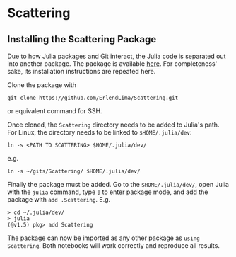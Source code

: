 # Scattering
## Installing the Scattering Package

Due to how Julia packages and Git interact, the Julia code is separated out into another package.
The package is available [here](https://github.com/ErlendLima/Scattering). For completeness' sake, its
installation instructions are repeated here.

Clone the package with
```shell
git clone https://github.com/ErlendLima/Scattering.git
```
or equivalent command for SSH.

Once cloned, the `Scattering` directory needs to be added to Julia's path. 
For Linux, the directory needs to be linked to `$HOME/.julia/dev`:
```shell
ln -s <PATH TO SCATTERING> $HOME/.julia/dev/
```
e.g.
```shell
ln -s ~/gits/Scattering/ $HOME/.julia/dev/
```
Finally the package must be added. Go to the `$HOME/.julia/dev/`, open Julia with the `julia` command, 
type `]` to enter package mode, and add the package with `add .Scattering`. E.g.
```shell
> cd ~/.julia/dev/
> julia
(@v1.5) pkg> add Scattering
```
The package can now be imported as any other package as `using Scattering`. Both
notebooks will work correctly and reproduce all results.
